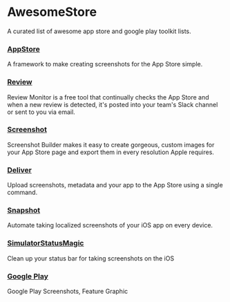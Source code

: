 # AwesomeStore
A curated list of awesome app store and google play toolkit lists.

### [AppStore](https://github.com/Launch/AppStore)
A framework to make creating screenshots for the App Store simple.

### [Review](https://launchkit.io/reviews/)
Review Monitor is a free tool that continually checks the App Store and when a new review is detected, it's posted into your team's Slack channel or sent to you via email.

### [Screenshot](https://launchkit.io/)
Screenshot Builder makes it easy to create gorgeous, custom images for your App Store page and export them in every resolution Apple requires.

### [Deliver](https://github.com/Launch/deliver)
Upload screenshots, metadata and your app to the App Store using a single command.

### [Snapshot](https://github.com/Lanuch/snapshot)
Automate taking localized screenshots of your iOS app on every device.

### [SimulatorStatusMagic](https://github.com/Lanuch/snapshot)
Clean up your status bar for taking screenshots on the iOS 

### [Google Play](https://play.google.com/Google-Play-Screenshots-Feature-Graphic-and-More)
Google Play Screenshots, Feature Graphic 

